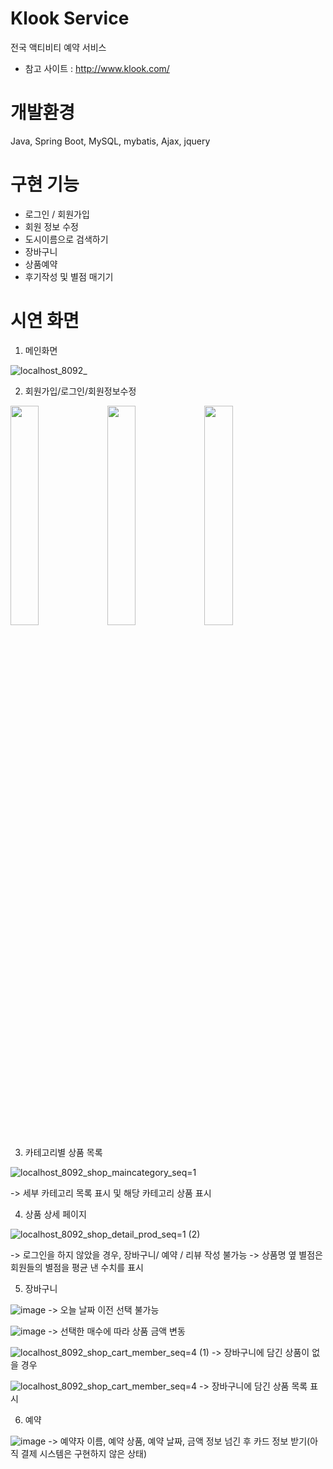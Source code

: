 # Klook Service
전국 액티비티 예약 서비스
* 참고 사이트 : <http://www.klook.com/>

# 개발환경
Java, Spring Boot, MySQL, mybatis, Ajax, jquery

# 구현 기능
* 로그인 / 회원가입
* 회원 정보 수정
* 도시이름으로 검색하기 
* 장바구니
* 상품예약
* 후기작성 및 별점 매기기

# 시연 화면
1. 메인화면

![localhost_8092_](https://user-images.githubusercontent.com/72296755/116491974-18f35500-a8d6-11eb-8103-d97f8f7610a3.png)


2. 회원가입/로그인/회원정보수정

<img src="https://user-images.githubusercontent.com/72296755/116492454-44c30a80-a8d7-11eb-9c5a-bb76eaad8e0a.png" width="30%"> <img src="https://user-images.githubusercontent.com/72296755/116492503-5f957f00-a8d7-11eb-852f-9c47ef186cf9.png" width="30%"> <img src="https://user-images.githubusercontent.com/72296755/116493861-90c37e80-a8da-11eb-928b-0869b52066ae.png" width="30%">


3. 카테고리별 상품 목록

![localhost_8092_shop_maincategory_seq=1](https://user-images.githubusercontent.com/72296755/116492886-61ac0d80-a8d8-11eb-99df-effe6b0b2272.png)

-> 세부 카테고리 목록 표시 및 해당 카테고리 상품 표시

4. 상품 상세 페이지

![localhost_8092_shop_detail_prod_seq=1 (2)](https://user-images.githubusercontent.com/72296755/116493126-fe6eab00-a8d8-11eb-8d75-8765a4ccc7b3.png)

-> 로그인을 하지 않았을 경우, 장바구니/ 예약 / 리뷰 작성 불가능
-> 상품명 옆 별점은 회원들의 별점을 평균 낸 수치를 표시

5. 장바구니

![image](https://user-images.githubusercontent.com/72296755/116493329-74731200-a8d9-11eb-8280-8c21b15a4d74.png)
-> 오늘 날짜 이전 선택 불가능

![image](https://user-images.githubusercontent.com/72296755/116493370-8d7bc300-a8d9-11eb-8029-aca1fcd7e37a.png)
-> 선택한 매수에 따라 상품 금액 변동

![localhost_8092_shop_cart_member_seq=4 (1)](https://user-images.githubusercontent.com/72296755/116493571-fb27ef00-a8d9-11eb-894f-d4253c6aff2c.png)
-> 장바구니에 담긴 상품이 없을 경우

![localhost_8092_shop_cart_member_seq=4](https://user-images.githubusercontent.com/72296755/116493477-cf0c6e00-a8d9-11eb-999d-f207df05c42a.png)
-> 장바구니에 담긴 상품 목록 표시

6. 예약

![image](https://user-images.githubusercontent.com/72296755/116493677-2dd1e780-a8da-11eb-8a65-08ae496d384b.png)
-> 예약자 이름, 예약 상품, 예약 날짜, 금액 정보 넘긴 후 카드 정보 받기(아직 결제 시스템은 구현하지 않은 상태)

